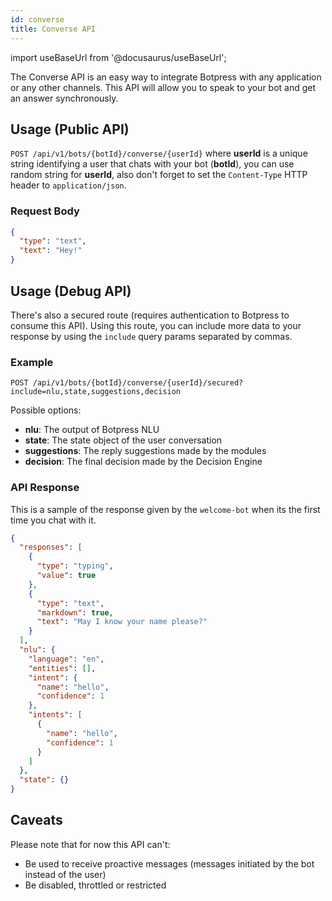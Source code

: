 ```yaml
---
id: converse
title: Converse API
---
```


import useBaseUrl from '@docusaurus/useBaseUrl';

The Converse API is an easy way to integrate Botpress with any application or any other channels. This API will allow you to speak to your bot and get an answer synchronously.

## Usage (Public API)

`POST /api/v1/bots/{botId}/converse/{userId}` where **userId** is a unique string identifying a user that chats with your bot (**botId**), you can use random string for **userId**, also don't forget to set the `Content-Type` HTTP header to `application/json`.

### Request Body

```json
{
  "type": "text",
  "text": "Hey!"
}
```

## Usage (Debug API)

There's also a secured route (requires authentication to Botpress to consume this API). Using this route, you can include more data to your response by using the `include` query params separated by commas.

### Example

```
POST /api/v1/bots/{botId}/converse/{userId}/secured?include=nlu,state,suggestions,decision
```

Possible options:

- **nlu**: The output of Botpress NLU
- **state**: The state object of the user conversation
- **suggestions**: The reply suggestions made by the modules
- **decision**: The final decision made by the Decision Engine

### API Response

This is a sample of the response given by the `welcome-bot` when its the first time you chat with it.

```json
{
  "responses": [
    {
      "type": "typing",
      "value": true
    },
    {
      "type": "text",
      "markdown": true,
      "text": "May I know your name please?"
    }
  ],
  "nlu": {
    "language": "en",
    "entities": [],
    "intent": {
      "name": "hello",
      "confidence": 1
    },
    "intents": [
      {
        "name": "hello",
        "confidence": 1
      }
    ]
  },
  "state": {}
}
```

## Caveats

Please note that for now this API can't:

- Be used to receive proactive messages (messages initiated by the bot instead of the user)
- Be disabled, throttled or restricted
